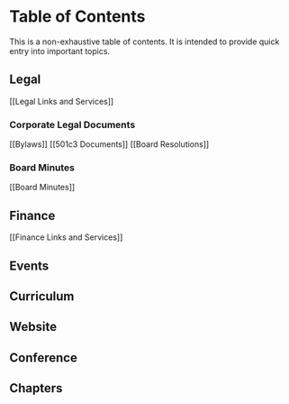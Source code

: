 # Table of Contents

This is a non-exhaustive table of contents. It is intended to provide quick entry into important topics. 

## Legal

[[Legal Links and Services]]

### Corporate Legal Documents

[[Bylaws]]
[[501c3 Documents]]
[[Board Resolutions]]

### Board Minutes

[[Board Minutes]]

## Finance

[[Finance Links and Services]]

## Events

## Curriculum

## Website

## Conference

## Chapters

